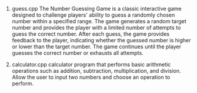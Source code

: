 1. guess.cpp
The Number Guessing Game is a classic interactive game designed to challenge players' ability to guess a randomly chosen number within a specified range. The game generates a random target number and provides the player with a limited number of attempts to guess the correct number. After each guess, the game provides feedback to the player, indicating whether the guessed number is higher or lower than the target number. The game continues until the player guesses the correct number or exhausts all attempts.

2. calculator.cpp
calculator program that performs basic arithmetic
operations such as addition, subtraction, multiplication, and
division. Allow the user to input two numbers and choose an
operation to perform.
